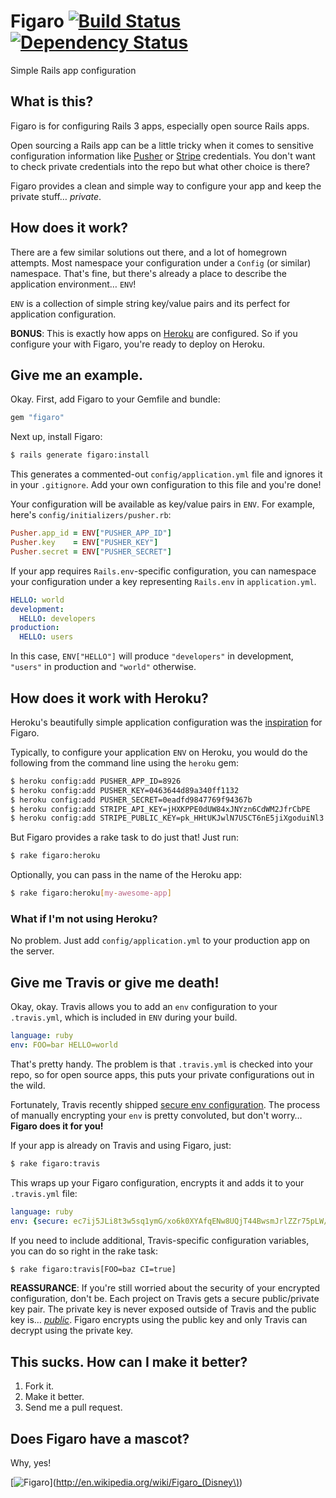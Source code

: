 # Figaro [![Build Status](https://secure.travis-ci.org/laserlemon/figaro.png)](http://travis-ci.org/laserlemon/figaro) [![Dependency Status](https://gemnasium.com/laserlemon/figaro.png)](https://gemnasium.com/laserlemon/figaro)

Simple Rails app configuration

## <a id="what" name="what"></a>What is this?

Figaro is for configuring Rails 3 apps, especially open source Rails apps.

Open sourcing a Rails app can be a little tricky when it comes to sensitive configuration information like [Pusher](http://pusher.com/) or [Stripe](https://stripe.com/) credentials. You don't want to check private credentials into the repo but what other choice is there?

Figaro provides a clean and simple way to configure your app and keep the private stuff… _private_.

## <a id="how" name="how"></a>How does it work?

There are a few similar solutions out there, and a lot of homegrown attempts. Most namespace your configuration under a `Config` (or similar) namespace. That's fine, but there's already a place to describe the application environment… `ENV`!

`ENV` is a collection of simple string key/value pairs and its perfect for application configuration.

**BONUS**: This is exactly how apps on [Heroku](http://www.heroku.com/) are configured. So if you configure your with Figaro, you're ready to deploy on Heroku.

## <a id="example" name="example"></a>Give me an example.

Okay. First, add Figaro to your Gemfile and bundle:

```ruby
gem "figaro"
```

Next up, install Figaro:

```bash
$ rails generate figaro:install
```

This generates a commented-out `config/application.yml` file and ignores it in your `.gitignore`. Add your own configuration to this file and you're done!

Your configuration will be available as key/value pairs in `ENV`. For example, here's `config/initializers/pusher.rb`:

```ruby
Pusher.app_id = ENV["PUSHER_APP_ID"]
Pusher.key    = ENV["PUSHER_KEY"]
Pusher.secret = ENV["PUSHER_SECRET"]
```

If your app requires `Rails.env`-specific configuration, you can namespace your configuration under a key representing `Rails.env` in `application.yml`.

```yaml
HELLO: world
development:
  HELLO: developers
production:
  HELLO: users
```

In this case, `ENV["HELLO"]` will produce `"developers"` in development, `"users"` in production and `"world"` otherwise.

## <a id="heroku" name="heroku"></a>How does it work with Heroku?

Heroku's beautifully simple application configuration was the [inspiration](http://laserlemon.com/blog/2011/03/08/heroku-friendly-application-configuration/) for Figaro.

Typically, to configure your application `ENV` on Heroku, you would do the following from the command line using the `heroku` gem:

```bash
$ heroku config:add PUSHER_APP_ID=8926
$ heroku config:add PUSHER_KEY=0463644d89a340ff1132
$ heroku config:add PUSHER_SECRET=0eadfd9847769f94367b
$ heroku config:add STRIPE_API_KEY=jHXKPPE0dUW84xJNYzn6CdWM2JfrCbPE
$ heroku config:add STRIPE_PUBLIC_KEY=pk_HHtUKJwlN7USCT6nE5jiXgoduiNl3
```

But Figaro provides a rake task to do just that! Just run:

```bash
$ rake figaro:heroku
```

Optionally, you can pass in the name of the Heroku app:

```bash
$ rake figaro:heroku[my-awesome-app]
```

### What if I'm not using Heroku?

No problem. Just add `config/application.yml` to your production app on the server.

## <a id="travis" name="travis"></a>Give me Travis or give me death!

Okay, okay. Travis allows you to add an `env` configuration to your `.travis.yml`, which is included in `ENV` during your build.

```yaml
language: ruby
env: FOO=bar HELLO=world
```

That's pretty handy. The problem is that `.travis.yml` is checked into your repo, so for open source apps, this puts your private configurations out in the wild.

Fortunately, Travis recently shipped [secure env configuration](https://github.com/travis-ci/travis-core/pull/45). The process of manually encrypting your `env` is pretty convoluted, but don't worry… **Figaro does it for you!**

If your app is already on Travis and using Figaro, just:

```bash
$ rake figaro:travis
```

This wraps up your Figaro configuration, encrypts it and adds it to your `.travis.yml` file:

```yaml
language: ruby
env: {secure: ec7ij5JLi8t3w5sq1ymG/xo6k0XYAfqENw8UQjT44BwsmJrlZZr75pLW/IvfJXn1JpthRuQsdO6ba0aozYIDmswwsY/LbqYutHvEaIZSy9Eo5VISGeZdbhRSe9fIXgXKNnWMBLDez81cGhdumMs0LkwrQiQr5nk06yt8gndr2Dg=}
```

If you need to include additional, Travis-specific configuration variables, you can do so right in the rake task:

```bash
$ rake figaro:travis[FOO=baz CI=true]
```

**REASSURANCE**: If you're still worried about the security of your encrypted configuration, don't be. Each project on Travis gets a secure public/private key pair. The private key is never exposed outside of Travis and the public key is… [_public_](http://travis-ci.org/laserlemon/figaro.json). Figaro encrypts using the public key and only Travis can decrypt using the private key.

## <a id="sucks" name="sucks"></a>This sucks. How can I make it better?

1. Fork it.
2. Make it better.
3. Send me a pull request.

## <a id="mascot" name="mascot"></a>Does Figaro have a mascot?

Why, yes!

[![Figaro](http://images2.wikia.nocookie.net/__cb20100628192722/disney/images/5/53/Pinocchio-pinocchio-4947890-960-720.jpg "Figaro's mascot: Figaro")](http://en.wikipedia.org/wiki/Figaro_(Disney\))
